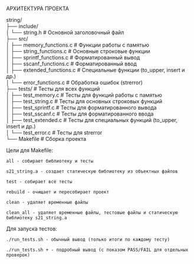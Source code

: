 АРХИТЕКТУРА ПРОЕКТА

string/     
├── include/        
│   └── string.h        # Основной заголовочный файл        
├── src/        
│   ├── memory_functions.c      # Функции работы с памятью        
│   ├── string_functions.c      # Основные строковые функции      
│   ├── sprintf_functions.c     # Форматированный вывод       
│   ├── sscanf_functions.c      # Форматированный ввод        
│   ├── extended_functions.c        # Специальные функции (to_upper, insert и др.)    
│   └── error_functions.c       # Обработка ошибок (strerror)     
├── tests/      # Тесты для всех функций        
│   ├── test_memory.c       # Тесты для функций работы с памятью     
│   ├── test_string.c       # Тесты для основных строковых функций          
│   ├── test_sprintf.c      # Тесты для форматированного вывода        
│   ├── test_sscanf.c       # Тесты для форматированного ввода     
│   ├── test_extended.c     # Тесты для специальных функций (to_upper, insert и др.)  
│   └── test_error.c        # Тесты для strerror     
└── Makefile        # Сборка проекта        

Цели для Makefile:

    all - собирает библиотеку и тесты

    s21_string.a - создает статическую библиотеку из объектных файлов

    test - собирает все тесты   

    rebuild - очищает и пересобирает проект

    clean - удаляет временные файлы
    
    clean_all - удаляет временные файлы, тестовые файлы и статическую библиотеку s21_string.a

Для запуска тестов:

    ./run_tests.sh - обычный вывод (только итоги по каждому тесту)

    ./run_tests.sh + - подробный вывод (с показом PASS/FAIL для отдельных проверок)